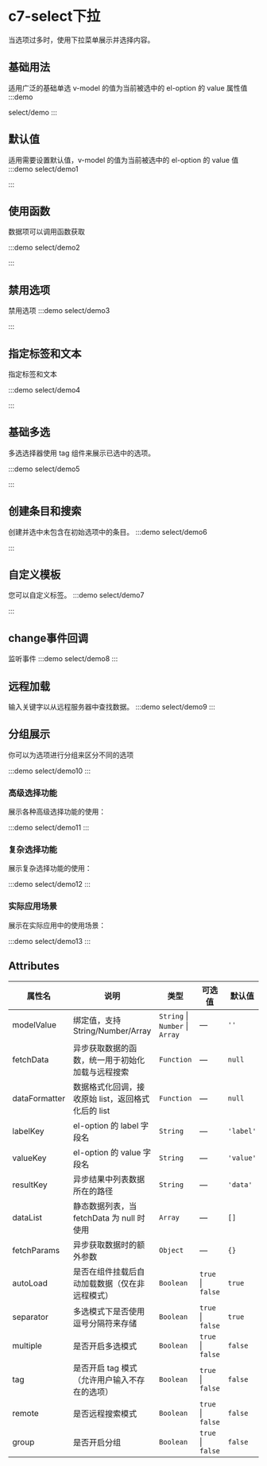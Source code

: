 # c7-select下拉
当选项过多时，使用下拉菜单展示并选择内容。
## 基础用法
适用广泛的基础单选 v-model 的值为当前被选中的 el-option 的 value 属性值
:::demo

select/demo
:::

## 默认值
适用需要设置默认值，v-model 的值为当前被选中的 el-option 的 value 值
:::demo
select/demo1

:::



##  使用函数
数据项可以调用函数获取

:::demo
select/demo2

:::


##  禁用选项
禁用选项
:::demo
select/demo3

:::

##  指定标签和文本
指定标签和文本

:::demo
select/demo4

:::

## 基础多选
多选选择器使用 tag 组件来展示已选中的选项。


:::demo
select/demo5

:::

## 创建条目和搜索

创建并选中未包含在初始选项中的条目。
:::demo
select/demo6

:::

## 自定义模板
您可以自定义标签。
:::demo
select/demo7

:::


## change事件回调
监听事件
:::demo
select/demo8
:::

## 远程加载
输入关键字以从远程服务器中查找数据。
:::demo
select/demo9
:::

## 分组展示
你可以为选项进行分组来区分不同的选项

:::demo
select/demo10
:::

### 高级选择功能

展示各种高级选择功能的使用：

:::demo
select/demo11
:::

### 复杂选择功能

展示复杂选择功能的使用：

:::demo
select/demo12
:::

### 实际应用场景

展示在实际应用中的使用场景：

:::demo
select/demo13
:::




## Attributes

| 属性名       | 说明                                       | 类型                     | 可选值           | 默认值              |
| ------------ | ------------------------------------------ | ------------------------ | ---------------- | ------------------- |
| modelValue   | 绑定值，支持 String/Number/Array           | `String` \| `Number` \| `Array` | —                | `''`                |
| fetchData    | 异步获取数据的函数，统一用于初始化加载与远程搜索 | `Function`               | —                | `null`              |
| dataFormatter| 数据格式化回调，接收原始 list，返回格式化后的 list | `Function`               | —                | `null`              |
| labelKey     | el-option 的 label 字段名                  | `String`                 | —                | `'label'`           |
| valueKey     | el-option 的 value 字段名                  | `String`                 | —                | `'value'`           |
| resultKey    | 异步结果中列表数据所在的路径                | `String`                 | —                | `'data'`            |
| dataList     | 静态数据列表，当 fetchData 为 null 时使用   | `Array`                  | —                | `[]`                |
| fetchParams  | 异步获取数据时的额外参数                   | `Object`                 | —                | `{}`                |
| autoLoad     | 是否在组件挂载后自动加载数据（仅在非远程模式） | `Boolean`                | `true` \| `false`| `true`              |
| separator    | 多选模式下是否使用逗号分隔符来存储         | `Boolean`                | `true` \| `false`| `true`              |
| multiple     | 是否开启多选模式                           | `Boolean`                | `true` \| `false`| `false`             |
| tag          | 是否开启 tag 模式（允许用户输入不存在的选项） | `Boolean`                | `true` \| `false`| `false`             |
| remote       | 是否远程搜索模式                           | `Boolean`                | `true` \| `false`| `false`             |
| group        | 是否开启分组                               | `Boolean`                | `true` \| `false`| `false`             |


